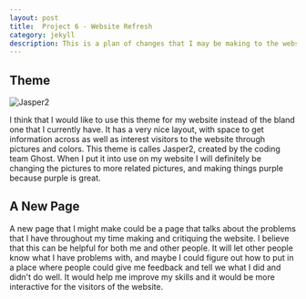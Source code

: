 ```yaml
---
layout: post
title:  Project 6 - Website Refresh
category: jekyll 
description: This is a plan of changes that I may be making to the website
---
```


## Theme 

![Jasper2](https://raw.githubusercontent.com/jekyller/jasper2/master/assets/screenshot-desktop.jpg)

I think that I would like to use this theme for my website instead of the bland one that I currently have. It has a very nice layout, with space to get information across as well as interest visitors to the website through pictures and colors. This theme is calles Jasper2, created by the coding team Ghost. When I put it into use on my website I will definitely be changing the pictures to more related pictures, and making things purple because purple is great. 

## A New Page

A new page that I might make could be a page that talks about the problems that I have throughout my time making and critiquing the website. I believe that this can be helpful for both me and other people. It will let other people know what I have problems with, and maybe I could figure out how to put in a place where people could give me feedback and tell we what I did and didn't do well. It would help me improve my skills and it would be more interactive for the visitors of the website.
